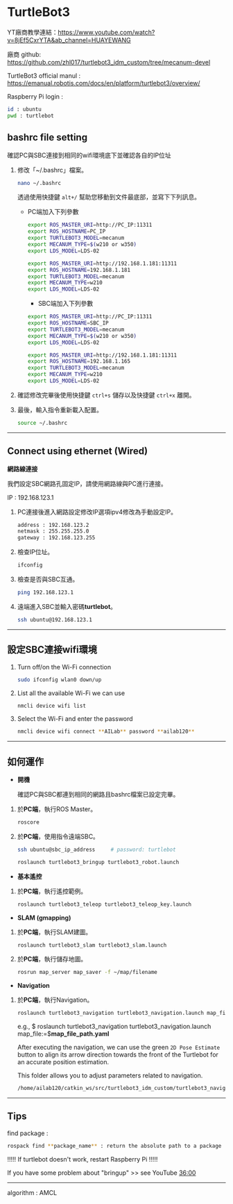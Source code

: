# TurtleBot3

YT廠商教學連結：https://www.youtube.com/watch?v=8jEf5CxrYTA&ab_channel=HUAYEWANG

廠商 github: https://github.com/zhl017/turtlebot3_idm_custom/tree/mecanum-devel

TurtleBot3 official manul : https://emanual.robotis.com/docs/en/platform/turtlebot3/overview/

Raspberry Pi login : 
```bash
id : ubuntu
pwd : turtlebot
```


## **bashrc file setting**
確認PC與SBC連接到相同的wifi環境底下並確認各自的IP位址
1. 修改「~/.bashrc」檔案。

   ```bash
   nano ~/.bashrc
   ```
   透過使用快捷鍵 `alt+/` 幫助您移動到文件最底部，並寫下下列訊息。

   * PC端加入下列參數
     ```bash
     export ROS_MASTER_URI=http://PC_IP:11311
     export ROS_HOSTNAME=PC_IP
     export TURTLEBOT3_MODEL=mecanum
     export MECANUM_TYPE=$(w210 or w350)
     export LDS_MODEL=LDS-02
     ```
     ```bash
     export ROS_MASTER_URI=http://192.168.1.181:11311
     export ROS_HOSTNAME=192.168.1.181
     export TURTLEBOT3_MODEL=mecanum
     export MECANUM_TYPE=w210
     export LDS_MODEL=LDS-02
     ```
     * SBC端加入下列參數
     ```bash
     export ROS_MASTER_URI=http://PC_IP:11311
     export ROS_HOSTNAME=SBC_IP
     export TURTLEBOT3_MODEL=mecanum
     export MECANUM_TYPE=$(w210 or w350)
     export LDS_MODEL=LDS-02
     ```
     ```bash
     export ROS_MASTER_URI=http://192.168.1.181:11311
     export ROS_HOSTNAME=192.168.1.165
     export TURTLEBOT3_MODEL=mecanum
     export MECANUM_TYPE=w210
     export LDS_MODEL=LDS-02
     ```
2. 確認修改完畢後使用快捷鍵 `ctrl+s` 儲存以及快捷鍵 `ctrl+x` 離開。
3. 最後，輸入指令重新載入配置。
   ```bash
   source ~/.bashrc
   ```
---

## **Connect using ethernet (Wired)**

**網路線連接**

我們設定SBC網路孔固定IP，請使用網路線與PC進行連接。

IP : 192.168.123.1

1. PC連接後進入網路設定修改IP選項ipv4修改為手動設定IP。
   ```bash
   address : 192.168.123.2
   netmask : 255.255.255.0
   gateway : 192.168.123.255
   ```
2. 檢查IP位址。
   ```bash
   ifconfig
   ```
   
3. 檢查是否與SBC互通。
   ```bash
   ping 192.168.123.1
   ```
   
4. 遠端進入SBC並輸入密碼**turtlebot**。
   ```bash
   ssh ubuntu@192.168.123.1
   ```
---

## **設定SBC連接wifi環境**

1. Turn off/on the Wi-Fi connection
   ```bash
   sudo ifconfig wlan0 down/up
   ```

2. List all the available Wi-Fi we can use
   ```bash
   nmcli device wifi list
   ```

3. Select the Wi-Fi and enter the password
   ```bash
   nmcli device wifi connect **AILab** password **ailab120**
   ```

---

## **如何運作**

* **開機**
  
  確認PC與SBC都連到相同的網路且bashrc檔案已設定完畢。
1. 於**PC端**，執行ROS Master。
   ```bash
   roscore
   ```

2. 於**PC端**，使用指令遠端SBC。
   ```bash
   ssh ubuntu@sbc_ip_address     # password: turtlebot
   ```
   ```bash
   roslaunch turtlebot3_bringup turtlebot3_robot.launch
   ```

* **基本遙控**

1. 於**PC端**，執行遙控範例。
   ```bash
   roslaunch turtlebot3_teleop turtlebot3_teleop_key.launch
   ```

* **SLAM (gmapping)**

1. 於**PC端**，執行SLAM建圖。
   ```bash
   roslaunch turtlebot3_slam turtlebot3_slam.launch
   ```

2. 於**PC端**，執行儲存地圖。
   ```bash
   rosrun map_server map_saver -f ~/map/filename
   ```

* **Navigation**

1. 於**PC端**，執行Navigation。
   ```bash
   roslaunch turtlebot3_navigation turtlebot3_navigation.launch map_file:=$(map_file_path)
   ```
   e.g., $ roslaunch turtlebot3_navigation turtlebot3_navigation.launch map_file:=$**map_file_path.yaml**

   After executing the navigation, we can use the green `2D Pose Estimate` button to align its arrow direction towards the front of the Turtlebot for an accurate position estimation.

   This folder allows you to adjust parameters related to navigation.
   ```bash
   /home/ailab120/catkin_ws/src/turtlebot3_idm_custom/turtlebot3_navigation/param
   ```
   
---

## **Tips**

find package : 
```bash
rospack find **package_name** : return the absolute path to a package
```

!!!!!   If turtlebot doesn't work, restart Raspberry Pi   !!!!!

If you have some problem about "bringup" >> see YouTube [36:00](https://youtu.be/8jEf5CxrYTA?t=2163)

---

algorithm : AMCL

